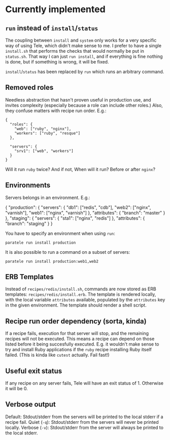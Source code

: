 # Currently implemented

## `run` instead of `install`/`status`

The coupling between `install` and `system` only works for a very specific way of using Tele, which didn't make sense to me. I prefer to have a single `install.sh` that performs the checks that would normally be put in `status.sh`. That way I can just `run install`, and if everything is fine nothing is done, but if something is wrong, it will be fixed.

`install`/`status` has been replaced by `run` which runs an arbitrary command.

## Removed roles

Needless abstraction that hasn't proven useful in production use, and invites complexity (especially because a role can include other roles.) Also, they confuse matters with recipe run order. E.g.:
      
    {
      "roles": {
        "web": ["ruby", "nginx"],
        "workers": ["ruby", "resque"]
      },

      "servers": {
        "srv1": ["web", "workers"]
      }
    }
  
Will it run `ruby` twice? And if not, When will it run? Before or after `nginx`?

## Environments

Servers belongs in an environment. E.g.:

  {
    "production": {
      "servers": {
        "db1": ["redis", "cdb"],
        "web2": ["nginx", "varnish"],
        "web1": ["nginx", "varnish"]
      },
      "attributes": {
        "branch": "master"
      }
    },
    "staging": {
      "servers": {
        "sta1": ["nginx", "redis"]
      },
      "attributes": {
        "branch": "staging"
      }
    }

You have to specify an environment when using `run`:

    paratele run install production

It is also possible to run a command on a subset of servers:

    paratele run install production:web1,web2

## ERB Templates

Instead of `recipes/redis/install.sh`, commands are now stored as ERB templates: `recipes/redis/install.erb`. The template is rendered locally, with the local variable `attributes` available, populated by the `attributes` key in the given environment. The template should render a shell script.

## Recipe run order dependency (sorta, kinda)

If a recipe fails, execution for that server will stop, and the remaining recipes will not be executed. This means a recipe can depend on those listed before it being succesfully executed. E.g. it wouldn't make sense to try and install Ruby applications if the `ruby` recipe installing Ruby itself failed. (This is kinda like `cutest` actually. Fail fast!)

## Useful exit status

If any recipe on any server fails, Tele will have an exit status of 1. Otherwise it will be 0.

## Verbose output

Default: Stdout/stderr from the servers will be printed to the local stderr if a recipe fail.
Quiet (`-q`): Stdout/stderr from the servers will never be printed locally.
Verbose (`-v`): Stdout/stderr from the server will always be printed to the local stderr.

